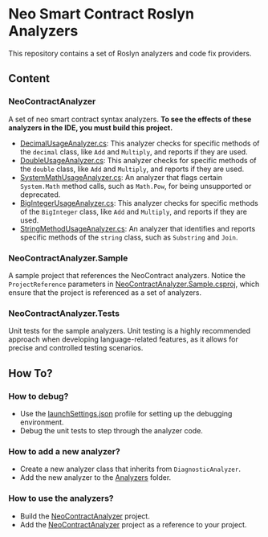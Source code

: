 # Neo Smart Contract Roslyn Analyzers

This repository contains a set of Roslyn analyzers and code fix providers.

## Content
### NeoContractAnalyzer
A set of neo smart contract syntax analyzers. **To see the effects of these analyzers in the IDE, you must build this project.**

- [DecimalUsageAnalyzer.cs](NeoContractAnalyzer/DecimalUsageAnalyzer.cs): This analyzer checks for specific methods of the `decimal` class, like `Add` and `Multiply`, and reports if they are used.
- [DoubleUsageAnalyzer.cs](NeoContractAnalyzer/DoubleUsageAnalyzer.cs): This analyzer checks for specific methods of the `double` class, like `Add` and `Multiply`, and reports if they are used.
- [SystemMathUsageAnalyzer.cs](NeoContractAnalyzer/SystemMathUsageAnalyzer.cs): An analyzer that flags certain `System.Math` method calls, such as `Math.Pow`, for being unsupported or deprecated.
- [BigIntegerUsageAnalyzer.cs](NeoContractAnalyzer/BigIntegerUsageAnalyzer.cs): This analyzer checks for specific methods of the `BigInteger` class, like `Add` and `Multiply`, and reports if they are used.
- [StringMethodUsageAnalyzer.cs](NeoContractAnalyzer/StringMethodUsageAnalyzer.cs): An analyzer that identifies and reports specific methods of the `string` class, such as `Substring` and `Join`.

### NeoContractAnalyzer.Sample
A sample project that references the NeoContract analyzers. Notice the `ProjectReference` parameters in [NeoContractAnalyzer.Sample.csproj](../NeoContractAnalyzer.Sample/NeoContractAnalyzer.Sample.csproj), which ensure that the project is referenced as a set of analyzers.

### NeoContractAnalyzer.Tests
Unit tests for the sample analyzers. Unit testing is a highly recommended approach when developing language-related features, as it allows for precise and controlled testing scenarios.

## How To?
### How to debug?
- Use the [launchSettings.json](Properties/launchSettings.json) profile for setting up the debugging environment.
- Debug the unit tests to step through the analyzer code.

### How to add a new analyzer?
- Create a new analyzer class that inherits from `DiagnosticAnalyzer`.
- Add the new analyzer to the [Analyzers](Analyzers) folder.

### How to use the analyzers?
- Build the [NeoContractAnalyzer](NeoContractAnalyzer/NeoContractAnalyzer.csproj) project.
- Add the [NeoContractAnalyzer](NeoContractAnalyzer/NeoContractAnalyzer.csproj) project as a reference to your project.
